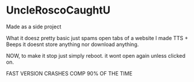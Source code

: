 # UncleRoscoCaughtU
Made as a side project 

What it doesz
pretty basic just spams open tabs of a website I made
TTS + Beeps
it doesnt store anything nor download anything.

NOW, to make it stop just simply reboot.
it wont open again unless clicked on.


FAST VERSION CRASHES COMP 90% OF THE TIME 
